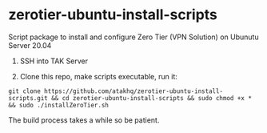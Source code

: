 # zerotier-ubuntu-install-scripts
Script package to install and configure Zero Tier (VPN Solution) on Ubunutu Server 20.04


1. SSH into TAK Server

2. Clone this repo, make scripts executable, run it:

`git clone https://github.com/atakhq/zerotier-ubuntu-install-scripts.git && cd zerotier-ubuntu-install-scripts && sudo chmod +x * && sudo ./installZeroTier.sh`

The build process takes a while so be patient.
